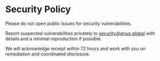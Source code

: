 # Security Policy

Please do not open public issues for security vulnerabilities.

Report suspected vulnerabilities privately to security@qrius.global with details and a minimal reproduction if possible.

We will acknowledge receipt within 72 hours and work with you on remediation and coordinated disclosure.

